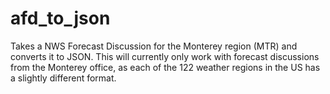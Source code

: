 # afd_to_json
Takes a NWS Forecast Discussion for the Monterey region (MTR) and converts it to JSON. This will currently only work with forecast discussions from the Monterey office, as each of the 122 weather regions in the US has a slightly different format.


